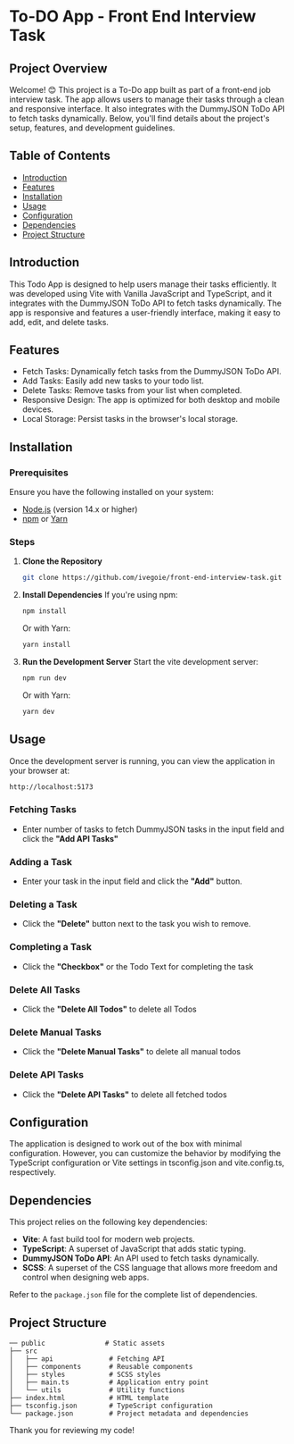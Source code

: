 # To-DO App - Front End Interview Task

## Project Overview

Welcome! 😊 This project is a To-Do app built as part of a front-end job interview task. The app allows users to manage their tasks through a clean and responsive interface. It also integrates with the DummyJSON ToDo API to fetch tasks dynamically. Below, you'll find details about the project's setup, features, and development guidelines.

## Table of Contents

- [Introduction](#introduction)
- [Features](#features)
- [Installation](#installation)
- [Usage](#usage)
- [Configuration](#configuration)
- [Dependencies](#dependencies)
- [Project Structure](#project-structure)

## Introduction

This Todo App is designed to help users manage their tasks efficiently. It was developed using Vite with Vanilla JavaScript and TypeScript, and it integrates with the DummyJSON ToDo API to fetch tasks dynamically. The app is responsive and features a user-friendly interface, making it easy to add, edit, and delete tasks.

## Features

- Fetch Tasks: Dynamically fetch tasks from the DummyJSON ToDo API.
- Add Tasks: Easily add new tasks to your todo list.
- Delete Tasks: Remove tasks from your list when completed.
- Responsive Design: The app is optimized for both desktop and mobile devices.
- Local Storage: Persist tasks in the browser's local storage.

## Installation

### Prerequisites

Ensure you have the following installed on your system:

- [Node.js](https://nodejs.org/en/download/package-manager) (version 14.x or higher)
- [npm](https://docs.npmjs.com/downloading-and-installing-node-js-and-npm) or [Yarn](https://classic.yarnpkg.com/lang/en/docs/install/#windows-stable)

### Steps

1. **Clone the Repository**

   ```bash
   git clone https://github.com/ivegoie/front-end-interview-task.git
   ```

2. **Install Dependencies**
   If you're using npm:

   ```bash
   npm install
   ```

   Or with Yarn:

   ```bash
   yarn install
   ```

3. **Run the Development Server**
   Start the vite development server:

   ```bash
   npm run dev
   ```

   Or with Yarn:

   ```bash
   yarn dev
   ```

## Usage

Once the development server is running, you can view the application in your browser at:

```bash
http://localhost:5173
```

### Fetching Tasks

- Enter number of tasks to fetch DummyJSON tasks in the input field and click the **"Add API Tasks"**

### Adding a Task

- Enter your task in the input field and click the **"Add"** button.

### Deleting a Task

- Click the **"Delete"** button next to the task you wish to remove.

### Completing a Task

- Click the **"Checkbox"** or the Todo Text for completing the task

### Delete All Tasks

- Click the **"Delete All Todos"** to delete all Todos

### Delete Manual Tasks

- Click the **"Delete Manual Tasks"** to delete all manual todos

### Delete API Tasks

- Click the **"Delete API Tasks"** to delete all fetched todos

## Configuration

The application is designed to work out of the box with minimal configuration. However, you can customize the behavior by modifying the TypeScript configuration or Vite settings in tsconfig.json and vite.config.ts, respectively.

## Dependencies

This project relies on the following key dependencies:

- **Vite**: A fast build tool for modern web projects.
- **TypeScript**: A superset of JavaScript that adds static typing.
- **DummyJSON ToDo API**: An API used to fetch tasks dynamically.
- **SCSS**: A superset of the CSS language that allows more freedom and control when designing web apps.

Refer to the `package.json` file for the complete list of dependencies.

## Project Structure

```plaintext
── public               # Static assets
├── src
│   ├── api              # Fetching API
│   ├── components       # Reusable components
│   ├── styles           # SCSS styles
│   ├── main.ts          # Application entry point
│   └── utils            # Utility functions
├── index.html           # HTML template
├── tsconfig.json        # TypeScript configuration
└── package.json         # Project metadata and dependencies
```

Thank you for reviewing my code!
